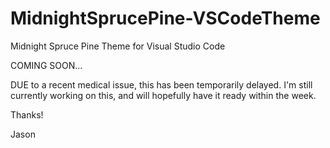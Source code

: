 # MidnightSprucePine-VSCodeTheme
Midnight Spruce Pine Theme for Visual Studio Code

COMING SOON...

DUE to a recent medical issue, this has been temporarily delayed.  I'm still currently working on this, and will hopefully have it ready within the week.

Thanks!

Jason
